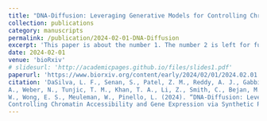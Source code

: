 ```yaml
---
title: "DNA-Diffusion: Leveraging Generative Models for Controlling Chromatin Accessibility and Gene Expression via Synthetic Regulatory Elements"
collection: publications
category: manuscripts
permalink: /publication/2024-02-01-DNA-Diffusion
excerpt: 'This paper is about the number 1. The number 2 is left for future work.'
date: 2024-02-01
venue: 'bioRxiv'
# slidesurl: 'http://academicpages.github.io/files/slides1.pdf'
paperurl: 'https://www.biorxiv.org/content/early/2024/02/01/2024.02.01.578352'
citation: 'DaSilva, L. F., Senan, S., Patel, Z. M., Reddy, A. J., Gabbita, S., Nussbaum, Z., C´ordova, C. M. V., Wenteler,
A., Weber, N., Tunjic, T. M., Khan, T. A., Li, Z., Smith, C., Bejan, M., Louis, L. K., Cornejo, P., Connell,
W., Wong, E. S., Meuleman, W., Pinello, L. (2024). “DNA-Diffusion: Leveraging Generative Models for
Controlling Chromatin Accessibility and Gene Expression via Synthetic Regulatory Elements”. In: bioRxiv.'
---
```


<!-- The contents above will be part of a list of publications, if the user clicks the link for the publication than the contents of section will be rendered as a full page, allowing you to provide more information about the paper for the reader. When publications are displayed as a single page, the contents of the above "citation" field will automatically be included below this section in a smaller font. -->